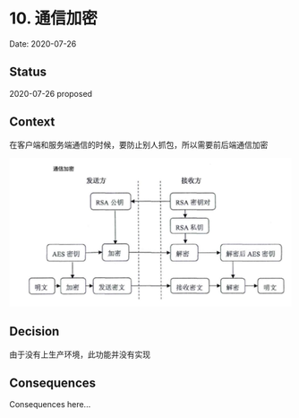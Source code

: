 # 10. 通信加密

Date: 2020-07-26

## Status

2020-07-26 proposed

## Context

在客户端和服务端通信的时候，要防止别人抓包，所以需要前后端通信加密

![](../images/前后端通信加密.jpg)

## Decision

由于没有上生产环境，此功能并没有实现

## Consequences

Consequences here...
